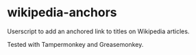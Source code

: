 # wikipedia-anchors

Userscript to add an anchored link to titles on Wikipedia articles.

Tested with Tampermonkey and Greasemonkey.

